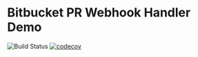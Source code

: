 # Bitbucket PR Webhook Handler Demo

![Build Status](https://github.com/rogojagad/pull-request-webhook-demo/workflows/Build/badge.svg) [![codecov](https://codecov.io/gh/rogojagad/pull-request-webhook-demo/graph/badge.svg)](https://codecov.io/gh/rogojagad/pull-request-webhook-demo/graph/badge.svg)
